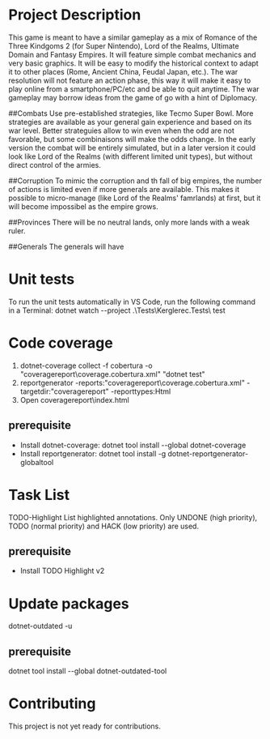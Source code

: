 # Project Description

This game is meant to have a similar gameplay as a mix of Romance of the Three Kindgoms 2 (for Super Nintendo), Lord of the Realms, Ultimate Domain and Fantasy Empires. It will feature simple combat mechanics and very basic graphics. It will be easy to modify the historical context to adapt it to other places (Rome, Ancient China, Feudal Japan, etc.). The war resolution will not feature an action phase, this way it will make it easy to play online from a smartphone/PC/etc and be able to quit anytime. The war gameplay may borrow ideas from the game of go with a hint of Diplomacy.

##Combats
Use pre-established strategies, like Tecmo Super Bowl. More strategies are available as your general gain experience and based on its war level. Better strateguies allow to win even when the odd are not favorable, but some combinaisons will make the odds change. In the early version the combat will be entirely simulated, but in a later version it could look like Lord of the Realms (with different limited unit types), but without direct control of the armies.

##Corruption
To mimic the corruption and th fall of big empires, the number of actions is limited even if more generals are available. This makes it possible to micro-manage (like Lord of the Realms' famrlands) at first, but it will become impossibel as the empire grows.

##Provinces
There will be no neutral lands, only more lands with a weak ruler.

##Generals
The generals will have 

# Unit tests
To run the unit tests automatically in VS Code, run the following command in a Terminal: dotnet watch --project .\Tests\Kerglerec.Tests\ test

# Code coverage
1. dotnet-coverage collect -f cobertura -o "coveragereport\coverage.cobertura.xml" "dotnet test"
2. reportgenerator -reports:"coveragereport\coverage.cobertura.xml" -targetdir:"coveragereport" -reporttypes:Html
3. Open coveragereport\index.html
## prerequisite
- Install dotnet-coverage: dotnet tool install --global dotnet-coverage
- Install reportgenerator: dotnet tool install -g dotnet-reportgenerator-globaltool

# Task List
TODO-Highlight List highlighted annotations.
Only UNDONE (high priority), TODO (normal priority) and HACK (low priority) are used.
## prerequisite
- Install TODO Highlight v2

# Update packages
dotnet-outdated -u
## prerequisite
dotnet tool install --global dotnet-outdated-tool

# Contributing
This project is not yet ready for contributions.
